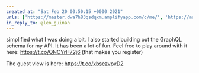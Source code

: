 ```yaml
---
created_at: "Sat Feb 20 00:50:15 +0000 2021"
urls: ['https://master.dwa7h83qsdqxm.amplifyapp.com/c/me/', 'https://master.dwa7h83qsdqxm.amplifyapp.com']
in_reply_to: @leo_guinan
---
```


simplified what I was doing a bit. I also started building out the GraphQL schema for my API. It has been a lot of fun. Feel free to play around with it here: https://t.co/QNCYrH72j6 (that makes you register)

The guest view is here: https://t.co/xbsezvpvD2